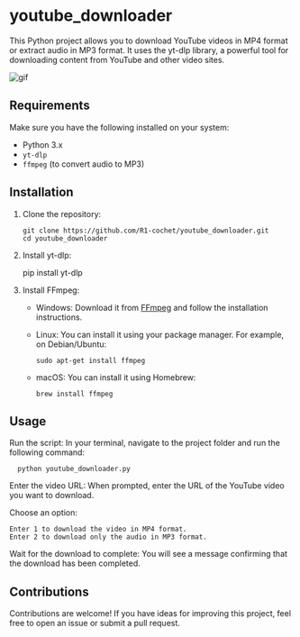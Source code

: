 # youtube_downloader
This Python project allows you to download YouTube videos in MP4 format or extract audio in MP3 format. It uses the yt-dlp library, a powerful tool for downloading content from YouTube and other video sites.

![gif](https://imgur.com/n7RWqxL.gif)

## Requirements

Make sure you have the following installed on your system:

- Python 3.x
- `yt-dlp`
- `ffmpeg` (to convert audio to MP3)

## Installation

1. Clone the repository:
   
       git clone https://github.com/R1-cochet/youtube_downloader.git
       cd youtube_downloader

2. Install yt-dlp:
    
      pip install yt-dlp

3. Install FFmpeg:
   
   * Windows: Download it from [FFmpeg](https://www.ffmpeg.org/download.html) and follow the installation instructions.
   
   * Linux: You can install it using your package manager. For example, on Debian/Ubuntu:
  
        `sudo apt-get install ffmpeg`
     
   * macOS: You can install it using Homebrew:
   
        `brew install ffmpeg`
  
  ## Usage
  
  Run the script: In your terminal, navigate to the project folder and run the following command:
  
      python youtube_downloader.py

  Enter the video URL: When prompted, enter the URL of the YouTube video you want to download.

  Choose an option:

    Enter 1 to download the video in MP4 format.
    Enter 2 to download only the audio in MP3 format.

  Wait for the download to complete: You will see a message confirming that the download has been completed.

  ## Contributions

  Contributions are welcome! If you have ideas for improving this project, feel free to open an issue or submit a pull request.


